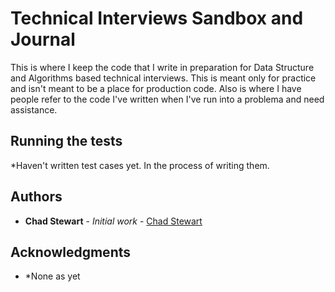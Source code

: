 # Technical Interviews Sandbox and Journal

This is where I keep the code that I write in preparation for Data Structure and Algorithms based technical interviews. This is meant only for practice and isn't meant to be a place for production code. Also is where I have people refer to the code I've written when I've run into a problema and need assistance. 

## Running the tests

*Haven't written test cases yet. In the process of writing them.

## Authors

* **Chad Stewart** - *Initial work* - [Chad Stewart](https://github.com/chadstewart)

## Acknowledgments

* *None as yet